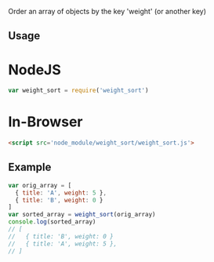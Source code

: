 Order an array of objects by the key 'weight' (or another key)

## Usage
# NodeJS
```js
var weight_sort = require('weight_sort')
```

# In-Browser
```html
<script src='node_module/weight_sort/weight_sort.js'>
```

## Example
```js
var orig_array = [
  { title: 'A', weight: 5 },
  { title: 'B', weight: 0 }
]
var sorted_array = weight_sort(orig_array)
console.log(sorted_array)
// [
//   { title: 'B', weight: 0 }
//   { title: 'A', weight: 5 },
// ]
```
